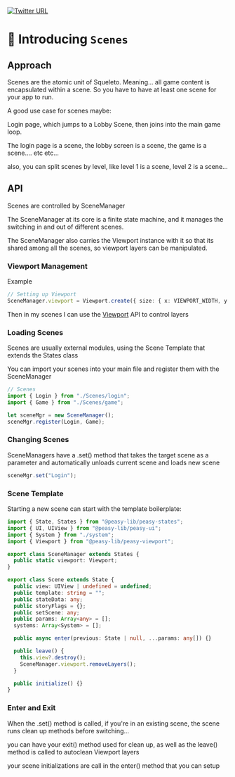 [![Twitter URL](https://img.shields.io/twitter/url/https/twitter.com/bukotsunikki.svg?style=social&label=Follow%20%40jyoung424242)](https://twitter.com/jyoung424242)

# 👋 Introducing `Scenes`

## Approach

Scenes are the atomic unit of Squeleto. Meaning... all game content is encapsulated within a scene. So you have to have at least one
scene for your app to run.

A good use case for scenes maybe:

Login page, which jumps to a Lobby Scene, then joins into the main game loop.

The login page is a scene, the lobby screen is a scene, the game is a scene.... etc etc...

also, you can split scenes by level, like level 1 is a scene, level 2 is a scene...

## API

Scenes are controlled by SceneManager

The SceneManager at its core is a finite state machine, and it manages the switching in and out of different scenes.

The SceneManager also carries the Viewport instance with it so that its shared among all the scenes, so viewport layers can be
manipulated.

### Viewport Management

Example

```ts
// Setting up Viewport
SceneManager.viewport = Viewport.create({ size: { x: VIEWPORT_WIDTH, y: VIEWPORT_HEIGHT } });
```

Then in my scenes I can use the [Viewport](./Viewport.md) API to control layers

### Loading Scenes

Scenes are usually external modules, using the Scene Template that extends the States class

You can import your scenes into your main file and register them with the SceneManager

```ts
// Scenes
import { Login } from "./Scenes/login";
import { Game } from "./Scenes/game";

let sceneMgr = new SceneManager();
sceneMgr.register(Login, Game);
```

### Changing Scenes

SceneManagers have a .set() method that takes the target scene as a parameter and automatically unloads current scene and loads new
scene

```ts
sceneMgr.set("Login");
```

### Scene Template

Starting a new scene can start with the template boilerplate:

```ts
import { State, States } from "@peasy-lib/peasy-states";
import { UI, UIView } from "@peasy-lib/peasy-ui";
import { System } from "./system";
import { Viewport } from "@peasy-lib/peasy-viewport";

export class SceneManager extends States {
  public static viewport: Viewport;
}

export class Scene extends State {
  public view: UIView | undefined = undefined;
  public template: string = "";
  public stateData: any;
  public storyFlags = {};
  public setScene: any;
  public params: Array<any> = [];
  systems: Array<System> = [];

  public async enter(previous: State | null, ...params: any[]) {}

  public leave() {
    this.view?.destroy();
    SceneManager.viewport.removeLayers();
  }

  public initialize() {}
}
```

### Enter and Exit

When the .set() method is called, if you're in an existing scene, the scene runs clean up methods before switching...

you can have your exit() method used for clean up, as well as the leave() method is called to autoclean Viewport layers

your scene initializations are call in the enter() method that you can setup

